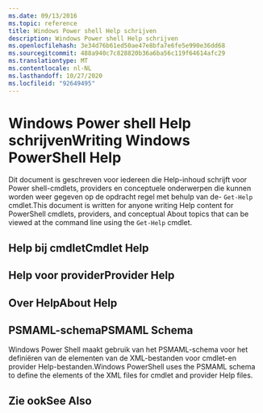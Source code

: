 ```yaml
---
ms.date: 09/13/2016
ms.topic: reference
title: Windows Power shell Help schrijven
description: Windows Power shell Help schrijven
ms.openlocfilehash: 3e34d76b61ed50ae47e8bfa7e6fe5e990e36dd68
ms.sourcegitcommit: 488a940c7c828820b36a6ba56c119f64614afc29
ms.translationtype: MT
ms.contentlocale: nl-NL
ms.lasthandoff: 10/27/2020
ms.locfileid: "92649495"
---
```

# <a name="writing-windows-powershell-help"></a><span data-ttu-id="5023b-103">Windows Power shell Help schrijven</span><span class="sxs-lookup"><span data-stu-id="5023b-103">Writing Windows PowerShell Help</span></span>

<span data-ttu-id="5023b-104">Dit document is geschreven voor iedereen die Help-inhoud schrijft voor Power shell-cmdlets, providers en conceptuele onderwerpen die kunnen worden weer gegeven op de opdracht regel met behulp van de- `Get-Help` cmdlet.</span><span class="sxs-lookup"><span data-stu-id="5023b-104">This document is written for anyone writing Help content for PowerShell cmdlets, providers, and conceptual About topics that can be viewed at the command line using the `Get-Help` cmdlet.</span></span>

## <a name="cmdlet-help"></a><span data-ttu-id="5023b-105">Help bij cmdlet</span><span class="sxs-lookup"><span data-stu-id="5023b-105">Cmdlet Help</span></span>

## <a name="provider-help"></a><span data-ttu-id="5023b-106">Help voor provider</span><span class="sxs-lookup"><span data-stu-id="5023b-106">Provider Help</span></span>

## <a name="about-help"></a><span data-ttu-id="5023b-107">Over Help</span><span class="sxs-lookup"><span data-stu-id="5023b-107">About Help</span></span>

## <a name="psmaml-schema"></a><span data-ttu-id="5023b-108">PSMAML-schema</span><span class="sxs-lookup"><span data-stu-id="5023b-108">PSMAML Schema</span></span>

 <span data-ttu-id="5023b-109">Windows Power Shell maakt gebruik van het PSMAML-schema voor het definiëren van de elementen van de XML-bestanden voor cmdlet-en provider Help-bestanden.</span><span class="sxs-lookup"><span data-stu-id="5023b-109">Windows PowerShell uses the PSMAML schema to define the elements of the XML files for cmdlet and provider Help files.</span></span>

## <a name="see-also"></a><span data-ttu-id="5023b-110">Zie ook</span><span class="sxs-lookup"><span data-stu-id="5023b-110">See Also</span></span>
